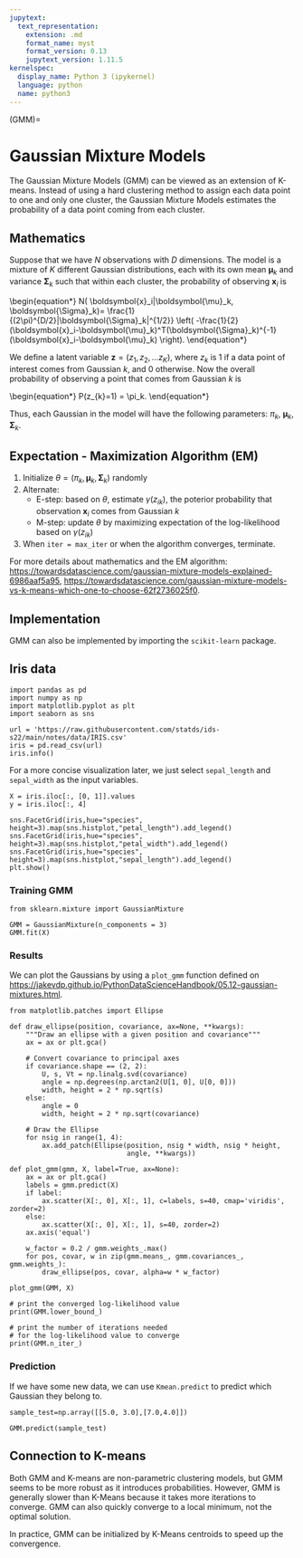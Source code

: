 ```yaml
---
jupytext:
  text_representation:
    extension: .md
    format_name: myst
    format_version: 0.13
    jupytext_version: 1.11.5
kernelspec:
  display_name: Python 3 (ipykernel)
  language: python
  name: python3
---
```


(GMM)=

# Gaussian Mixture Models

The Gaussian Mixture Models (GMM) can be viewed as an extension of K-means. Instead of 
using a hard clustering method to assign each data point to one and only one cluster, 
the Gaussian Mixture Models estimates the probability of a data point coming from each cluster.

## Mathematics

Suppose that we have $N$ observations with $D$ dimensions. 
The model is a mixture of $K$ different Gaussian distributions, each with its own
mean $\boldsymbol{\mu}_k$ and variance $\boldsymbol{\Sigma}_k$ such that within each cluster,
the probability of observing $\boldsymbol{x}_i$ is

\begin{equation*}
N( \boldsymbol{x}_i|\boldsymbol{\mu}_k, \boldsymbol{\Sigma}_k)=
\frac{1}{(2\pi)^{D/2}|\boldsymbol{\Sigma}_k|^{1/2}}
\left( 
-\frac{1}{2}(\boldsymbol{x}_i-\boldsymbol{\mu}_k)^T(\boldsymbol{\Sigma}_k)^{-1}
(\boldsymbol{x}_i-\boldsymbol{\mu}_k)
\right).
\end{equation*}

We define a latent variable $\boldsymbol{z}=(z_{1},z_{2},\dots z_{K})$, 
where $z_{k}$ is 1 if a data point of interest comes from Gaussian $k$, and 0 otherwise. 
Now the overall probability of observing a point that comes from Gaussian $k$ is

\begin{equation*}
P(z_{k}=1) = \pi_k.
\end{equation*}

Thus, each Gaussian in the model will have the following parameters: $\pi_k$, 
$\boldsymbol{\mu}_k$, $\boldsymbol{\Sigma}_k$.



## Expectation - Maximization Algorithm (EM)

1. Initialize $\theta=(\pi_k, 
\boldsymbol{\mu}_k, \boldsymbol{\Sigma}_k)$ randomly
1. Alternate:
    - E-step: based on $\theta$, estimate $\gamma(z_{ik})$, the poterior probability that 
      observation $\boldsymbol{x}_i$ comes from Gaussian $k$
    - M-step: update $\theta$ by maximizing expectation of the log-likelihood 
      based on $\gamma(z_{ik})$
1. When `iter = max_iter` or when the algorithm converges, terminate.

For more details about mathematics and the EM algorithm: 
<https://towardsdatascience.com/gaussian-mixture-models-explained-6986aaf5a95>, 
<https://towardsdatascience.com/gaussian-mixture-models-vs-k-means-which-one-to-choose-62f2736025f0>.

## Implementation

GMM can also be implemented by importing the `scikit-learn` package.

## Iris data

```{code-cell} ipython3
import pandas as pd
import numpy as np
import matplotlib.pyplot as plt
import seaborn as sns
```

```{code-cell} ipython3
url = 'https://raw.githubusercontent.com/statds/ids-s22/main/notes/data/IRIS.csv'
iris = pd.read_csv(url)
iris.info()
```

For a more concise visualization later, we just select `sepal_length` and `sepal_width` as the input variables.

```{code-cell} ipython3
X = iris.iloc[:, [0, 1]].values
y = iris.iloc[:, 4]
```

```{code-cell} ipython3
sns.FacetGrid(iris,hue="species", height=3).map(sns.histplot,"petal_length").add_legend()
sns.FacetGrid(iris,hue="species", height=3).map(sns.histplot,"petal_width").add_legend()
sns.FacetGrid(iris,hue="species", height=3).map(sns.histplot,"sepal_length").add_legend()
plt.show()
```

### Training GMM

```{code-cell} ipython3
from sklearn.mixture import GaussianMixture

GMM = GaussianMixture(n_components = 3)
GMM.fit(X)
```

### Results
We can plot the Gaussians by using a `plot_gmm` function defined on 
<https://jakevdp.github.io/PythonDataScienceHandbook/05.12-gaussian-mixtures.html>.

```{code-cell} ipython3
from matplotlib.patches import Ellipse

def draw_ellipse(position, covariance, ax=None, **kwargs):
    """Draw an ellipse with a given position and covariance"""
    ax = ax or plt.gca()
    
    # Convert covariance to principal axes
    if covariance.shape == (2, 2):
        U, s, Vt = np.linalg.svd(covariance)
        angle = np.degrees(np.arctan2(U[1, 0], U[0, 0]))
        width, height = 2 * np.sqrt(s)
    else:
        angle = 0
        width, height = 2 * np.sqrt(covariance)
    
    # Draw the Ellipse
    for nsig in range(1, 4):
        ax.add_patch(Ellipse(position, nsig * width, nsig * height,
                             angle, **kwargs))
        
def plot_gmm(gmm, X, label=True, ax=None):
    ax = ax or plt.gca()
    labels = gmm.predict(X)
    if label:
        ax.scatter(X[:, 0], X[:, 1], c=labels, s=40, cmap='viridis', zorder=2)
    else:
        ax.scatter(X[:, 0], X[:, 1], s=40, zorder=2)
    ax.axis('equal')
    
    w_factor = 0.2 / gmm.weights_.max()
    for pos, covar, w in zip(gmm.means_, gmm.covariances_, gmm.weights_):
        draw_ellipse(pos, covar, alpha=w * w_factor)
```

```{code-cell} ipython3
plot_gmm(GMM, X)
```

```{code-cell} ipython3
# print the converged log-likelihood value
print(GMM.lower_bound_)
 
# print the number of iterations needed
# for the log-likelihood value to converge
print(GMM.n_iter_)
```

### Prediction

If we have some new data, we can use `Kmean.predict` to predict which Gaussian they belong to.

```{code-cell} ipython3
sample_test=np.array([[5.0, 3.0],[7.0,4.0]])

GMM.predict(sample_test)
```

## Connection to K-means

Both GMM and K-means are non-parametric clustering models, but GMM seems to be more robust 
as it introduces probabilities. However, GMM is generally slower than K-Means because 
it takes more iterations to converge. GMM can also quickly converge to a local minimum, 
not the optimal solution.

In practice, GMM can be initialized by K-Means centroids to speed up the convergence.

```{code-cell} ipython3

```
